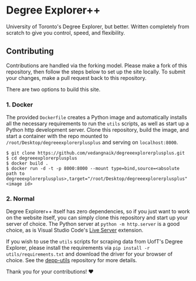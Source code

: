 # Degree Explorer++
University of Toronto's Degree Explorer, but better. Written completely from scratch to give you control, speed, and flexibility.

## Contributing
Contributions are handled via the forking model. Please make a fork of this repository, then follow the steps below to set up the site locally. To submit your changes, make a pull request back to this repository.

There are two options to build this site.

### 1. Docker
The provided `Dockerfile` creates a Python image and automatically installs all the necessary requirements to run the `utils` scripts, as well as start up a Python http development server. Clone this repository, build the image, and start a container with the repo mounted to `/root/Desktop/degreeexplorerplusplus` and serving on `localhost:8000`.
```
$ git clone https://github.com/vedangnaik/degreeexplorerplusplus.git
$ cd degreeexplorerplusplus
$ docker build .
$ docker run -d -t -p 8000:8000 --mount type=bind,source=<absolute path to degreeexplorerplusplus>,target="/root/Desktop/degreeexplorerplusplus" <image id>
```

### 2. Normal
Degree Explorer++ itself has zero dependencies, so if you just want to work on the website itself, you can simply clone this repository and start up your server of choice. The Python server at `python -m http.server` is a good choice, as is Visual Studio Code's [Live Server](https://marketplace.visualstudio.com/items?itemName=ritwickdey.LiveServer) extension. 

If you wish to use the `utils` scripts for scraping data from UofT's Degree Explorer, please install the requirements via `pip install -r utils/requirements.txt` and download the driver for your browser of choice. See the [depp-utils](https://github.com/vedangnaik/depp-utils) repository for more details.

Thank you for your contributions! ❤️
